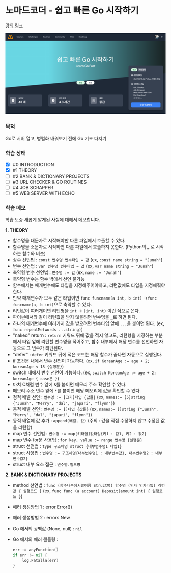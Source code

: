 # 노마드코더 - 쉽고 빠른 Go 시작하기

[강의 링크](https://nomadcoders.co/go-for-beginners)

![1671546491620](image/readme/1671546491620.png)

### 목적

Go로 서버 열고, 병렬화 배워보기 전에 Go 기초 다지기

### 학습 상태

- [X] #0 INTRODUCTION
- [X] #1 THEORY
- [ ] #2 BANK & DICTIONARY PROJECTS
- [ ] #3 URL CHECKER & GO ROUTINES
- [ ] #4 JOB SCRAPPER
- [ ] #5 WEB SERVER WITH ECHO

### 학습 메모

학습 도중 새롭게 알게된 사실에 대해서 메모합니다.

**1. THEORY**

- 함수명을 대문자로 시작해야만 다른 파일에서 호출할 수 있다.
- 함수명을 소문자로 시작하면 다른 파일에서 호출하지 못한다. (Python의 \_ 로 시작하는 함수와 비슷)
- 상수 선언법 : `const 변수명 변수타입 = 값` (ex, `const name string = "Junah"`)
- 변수 선언법 : `var 변수명 변수타입 = 값` (ex, `var name string = "Junah"`)
- 축약형 변수 선언법 : `변수명 := 값` (ex, `name := "Junah"`)
- 축약형 변수는 함수 밖에서 선언 불가능
- 함수에서는 매개변수에도 타입을 지정해주어야하고, 리턴값에도 타입을 지정해줘야한다.
- 만약 매개변수가 모두 같은 타입이면 `func funcname(a int, b int)` ->`func funcname(a, b int)`으로 축약할 수 있다.
- 리턴값이 여러개이면 리턴형을 `int` -> `(int, int)` 이런 식으로 쓴다.
- 파이썬에서와 같이 리턴값을 받지 않을려면 변수명을 `_`로 하면 된다.
- 하나의 매개변수에 여러가지 값을 받으려면 변수타입 앞에 `...`을 붙이면 된다. (ex, `func repeatMe(words ...string)`)
- "naked" return : `return` 키워드 뒤에 값을 적지 않고도, 리턴형을 지정하는 부분에서 타입 앞에 리턴할 변수명을 적어주고, 함수 내부에서 해당 변수를 선언하면 자동으로 그 변수가 리턴된다.
- "defer" : `defer` 키워드 뒤에 적은 코드는 해당 함수가 끝나면 자동으로 실행된다.
- if 조건문 내에서 변수 선언이 가능하다. (ex, `if KoreanAge := age + 2; koreanAge < 18 {실행문}`)
- switch 내에서 변수 선언이 가능하다. (ex, `switch KoreanAge := age + 2; koreanAge { case문 }`)
- 마치 C처럼 변수 앞에 `&`를 붙이면 메모리 주소 확인할 수 있다.
- 메모리 주소 변수 앞에 `*`를 붙이면 해당 메모리에 값을 확인할 수 있다.
- 정적 배열 선언 : `변수명 := [크기]타입 {값들}` (ex, `names:= [5]string {"Junah", "Merry", "dal", "japari", "flynn"}`)
- 동적 배열 선언 : `변수명 := []타입 {값들}` (ex, `names:= []string {"Junah", "Merry", "dal", "japari", "flynn"}`)
- 동적 배열에 값 추가 : `append(배열, 값)` (주의 : 값을 직접 수정하지 않고 수정된 값을 리턴함)
- map 변수 선언법 : `변수명 := map[키타입]값타입{키1 : 값1, 키2 : 값2}`
- map 변수 for문 사용법 : `for key, value := range 변수명 {실행문}`
- struct 선언법 : `type 구조체명 struct {내부변수명1 타입1}`
- struct 사용법 : `변수명 := 구조체명{내부변수명1 : 내부변수값1, 내부변수명2 : 내부변수값2}`
- struct 내부 요소 접근 : `변수명.필드명`

**2. BANK & DICTIONARY PROJECTS**

- method 선언법 : `func (함수내부에서쓸이름 Struct명) 함수명 (인자 인자타입) 리턴값 { 실행코드 }` (ex, `func func (a account) Deposit(amount int) { 실행코드 }`)
- 에러 생성방법 1 : error.Error())
- 에러 생성방법 2 : errors.New
- Go 에서의 공백값 (None, null) : `nil`
- Go 에서의 에러 핸들링 :

  ```Go
  err := anyFunction()
  if err != nil {
      log.Fatalln(err)
  }
  ```
